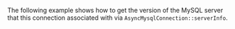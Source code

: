 The following example shows how to get the version of the MySQL server that this connection associated with via `AsyncMysqlConnection::serverInfo`.
